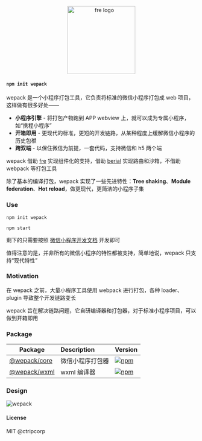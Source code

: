 <p align="center">
  <img src="https://i.loli.net/2021/03/11/69sRUvYhkGrInX2.png" alt="fre logo" width="180">
</p>

#### `npm init wepack`

wepack 是一个小程序打包工具，它负责将标准的微信小程序打包成 web 项目，这样做有很多好处——

- **小程序引擎** - 将打包产物跑到 APP webview 上，就可以成为专属小程序，如“携程小程序”
- **开箱即用** - 更现代的标准，更短的开发链路，从某种程度上缓解微信小程序的历史包袱
- **跨双端** - 以保住微信为前提，一套代码，支持微信和 h5 两个端

wepack 借助 [fre](https://github.com/yisar/fre) 实现组件化的支持，借助 [berial](https://github.com/berialjs/berial) 实现路由和沙箱，不借助 webpack 等打包工具

除了基本的编译打包，wepack 实现了一些先进特性：**Tree shaking**、**Module federation**、**Hot reload**，做更现代，更简洁的小程序子集

### Use

```shell
npm init wepack

npm start
```

剩下的只需要按照 [微信小程序开发文档](https://developers.weixin.qq.com/miniprogram/dev/framework/) 开发即可

值得注意的是，并非所有的微信小程序的特性都被支持，简单地说，wepack 只支持“现代特性”

### Motivation

在 wepack 之前，大量小程序工具使用 webpack 进行打包，各种 loader、plugin 导致整个开发链路变长

wepack 旨在解决链路问题，它自研编译器和打包器，对于标准小程序项目，可以做到开箱即用

### Package

| Package                 | Description      | Version                                                                              |
| ----------------------- | :--------------- | :----------------------------------------------------------------------------------- |
| [@wepack/core](packages/core) | 微信小程序打包器 | [![npm](https://img.shields.io/npm/v/wepack.svg)](https://npm.im/@wepack/core)       |
| [@wepack/wxml](packages/wxml) | wxml 编译器      | [![npm](https://img.shields.io/npm/v/wepack.svg)](https://npm.im/@wepack/wxml) |

### Design

![wepack](https://i.loli.net/2021/03/11/4fvJhZ2lbUgmsj1.png)

#### License

MIT @ctripcorp

